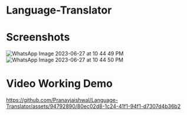 # Language-Translator

# Screenshots
![WhatsApp Image 2023-06-27 at 10 44 49 PM](https://github.com/Pranavjaishwal/Language-Translator/assets/94792890/444dffc9-101c-4dbc-a2f1-47f71125a3dd)
![WhatsApp Image 2023-06-27 at 10 44 50 PM](https://github.com/Pranavjaishwal/Language-Translator/assets/94792890/832ae80b-a516-45c6-8911-e6e75779c1fc)


# Video Working Demo

https://github.com/Pranavjaishwal/Language-Translator/assets/94792890/80ec02d8-1c24-41f1-94f1-d7307d4b36b2

